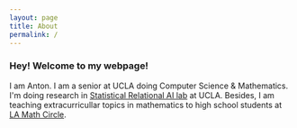 ```yaml
---
layout: page
title: About
permalink: /
---
```


### Hey! Welcome to my webpage!

I am Anton. I am a senior at UCLA doing Computer Science & Mathematics.
I'm doing research in [Statistical Relational AI lab](http://starai.cs.ucla.edu/) at UCLA.
Besides, I am teaching extracurricullar topics in mathematics to high school students at [LA Math Circle](https://www.math.ucla.edu/~radko/circles/index.shtml?).
